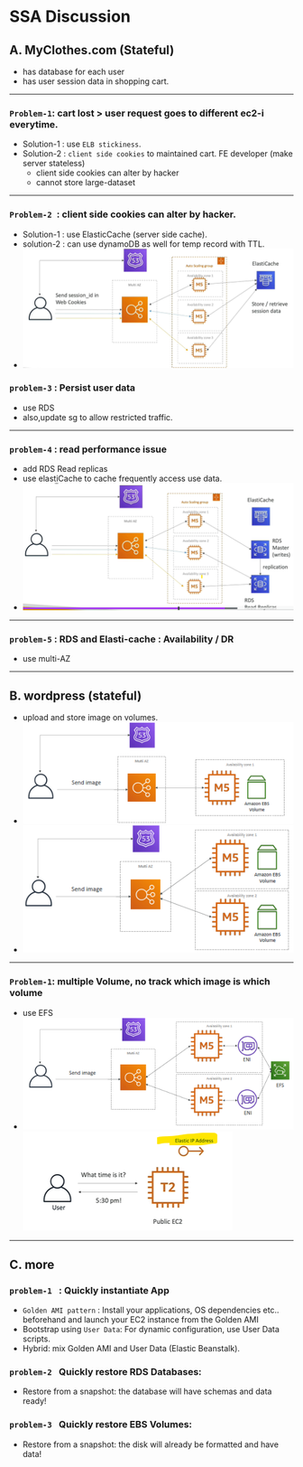 # SSA Discussion

## A. MyClothes.com (Stateful)
- has database for each user
- has user session data in shopping cart.
---
### `Problem-1`:  cart lost > user request goes to different ec2-i everytime. 
  - Solution-1 : use `ELB stickiness`.
  - Solution-2 : `client side cookies` to maintained cart. FE developer (make server stateless)
    - client side cookies can alter by hacker
    - cannot store large-dataset
---
### `Problem-2 `: client side cookies can alter by hacker.
  - Solution-1 : use ElasticCache (server side cache). 
  - solution-2 : can use dynamoDB as well for temp record with TTL.
  - ![img.png](../99_img/ssa-discussion/11-2/img.png)

### `problem-3` : Persist user data
  - use RDS
  - also,update sg to allow restricted traffic.
---
### `problem-4` : read performance issue
  - add RDS Read replicas
  - use elastiCache to cache frequently access use data.
  - ![img_1.png](../99_img/ssa-discussion/11-2/img_1.png)

---
### `problem-5` : RDS and Elasti-cache : Availability / DR
  - use multi-AZ

---
## B. wordpress (stateful)
- upload and store image on volumes.
- ![img.png](../99_img/ssa-discussion/11-3/img.png)
- ![img_1.png](../99_img/ssa-discussion/11-3/img_1.png)
---
### `Problem-1`:  multiple Volume, no track which image is which volume
- use EFS
- ![img_2.png](../99_img/ssa-discussion/11-3/img_2.png)![img_1.png](../99_img/ssa-discussion/11-1/img_1.png)

---
## C. more
### `problem-1 ` : Quickly instantiate App
- `Golden AMI pattern` : Install your applications, OS dependencies etc.. beforehand and launch your EC2 instance from the Golden AMI
- Bootstrap using `User Data`: For dynamic configuration, use User Data scripts.
- Hybrid: mix Golden AMI and User Data (Elastic Beanstalk).

### `problem-2 ` Quickly restore RDS Databases:
- Restore from a snapshot: the database will have schemas and data ready!

### `problem-3 ` Quickly restore EBS Volumes:
- Restore from a snapshot: the disk will already be formatted and have data!


